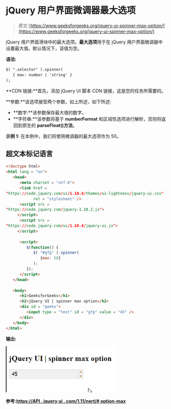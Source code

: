 # jQuery 用户界面微调器最大选项

> 原文:[https://www.geeksforgeeks.org/jquery-ui-spinner-max-option/](https://www.geeksforgeeks.org/jquery-ui-spinner-max-option/)

jQuery 用户界面滑块中的最大选项。**最大选项**用于在 jQuery 用户界面微调器中设置最大值。默认情况下，该值为空。

**语法:**

```html
$( ".selector" ).spinner(
   { max: number | 'string' }
);
```

**CDN 链接:**首先，添加 jQuery UI 脚本 CDN 链接，这是您的任务所需要的。

**参数:**该选项接受两个参数，如上所述，如下所述:

*   **数字:**该参数保存最大值的数字。
*   **字符串:**该参数将基于 **numberFormat** 和区域性选项进行解析，否则将返回到原生的 **parseFloat()方法**。

> <link href="“https://code.jquery.com/ui/1.10.4/themes/ui-lightness/jquery-ui.css”" rel="“stylesheet”">

**示例 1:** 在本例中，我们将使用微调器的最大选项作为 50。

## 超文本标记语言

```html
<!doctype html>
<html lang = "en">
   <head>
      <meta charset = "utf-8">
      <link href = 
"https://code.jquery.com/ui/1.10.4/themes/ui-lightness/jquery-ui.css"
            rel = "stylesheet" />
      <script src = 
"https://code.jquery.com/jquery-1.10.2.js">
     </script>
      <script src = 
"https://code.jquery.com/ui/1.10.4/jquery-ui.js">
     </script>

      <script>
         $(function() {
            $( "#gfg" ).spinner( 
               {max: 50}
            );
         });
      </script>
   </head>

   <body>
      <h1>GeeksforGeeks</h1> 
      <h2>jQuery UI | spinner max option</h2>
      <div id = "geeks">
         <input type = "text" id = "gfg" value = "45" />
      </div>
   </body>
</html>
```

**输出:**

![](img/72524dd0bc3ce57491b494b2b79182f6.png)

**参考:**[**https://API . jquery ui . com/1.11/nert/# option-max**](https://api.jqueryui.com/1.11/spinner/#option-max)